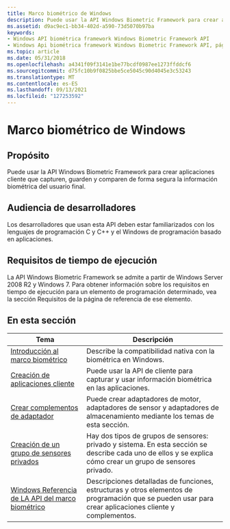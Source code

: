 ```yaml
---
title: Marco biométrico de Windows
description: Puede usar la API Windows Biometric Framework para crear aplicaciones cliente que capturen, guarden y comparen de forma segura la información biométrica del usuario final.
ms.assetid: d9ac9ec1-bb34-402d-a590-73d5070b97ba
keywords:
- Windows API biométrica framework Windows Biometric Framework API
- Windows Api biométrica framework Windows Biometric Framework API, página principal
ms.topic: article
ms.date: 05/31/2018
ms.openlocfilehash: a4341f09f3141e1be77bcdf0987ee1273ffddcf6
ms.sourcegitcommit: d75fc10b9f0825bbe5ce5045c90d4045e3c53243
ms.translationtype: MT
ms.contentlocale: es-ES
ms.lasthandoff: 09/13/2021
ms.locfileid: "127253592"
---
```

# <a name="windows-biometric-framework"></a>Marco biométrico de Windows

## <a name="purpose"></a>Propósito

Puede usar la API Windows Biometric Framework para crear aplicaciones cliente que capturen, guarden y comparen de forma segura la información biométrica del usuario final.

## <a name="developer-audience"></a>Audiencia de desarrolladores

Los desarrolladores que usan esta API deben estar familiarizados con los lenguajes de programación C y C++ y el Windows de programación basado en aplicaciones.

## <a name="run-time-requirements"></a>Requisitos de tiempo de ejecución

La API Windows Biometric Framework se admite a partir de Windows Server 2008 R2 y Windows 7. Para obtener información sobre los requisitos en tiempo de ejecución para un elemento de programación determinado, vea la sección Requisitos de la página de referencia de ese elemento.

## <a name="in-this-section"></a>En esta sección



| Tema                                                                                       | Descripción                                                                                                                                              |
|---------------------------------------------------------------------------------------------|----------------------------------------------------------------------------------------------------------------------------------------------------------|
| [Introducción al marco biométrico](biometric-framework-overview.md)<br/>                 | Describe la compatibilidad nativa con la biométrica en Windows.<br/>                                                                                       |
| [Creación de aplicaciones cliente](creating-client-applications.md)<br/>                 | Puede usar la API de cliente para capturar y usar información biométrica en las aplicaciones.<br/>                                                     |
| [Crear complementos de adaptador](creating-adapter-plug-ins.md)<br/>                       | Puede crear adaptadores de motor, adaptadores de sensor y adaptadores de almacenamiento mediante los temas de esta sección.<br/>                                       |
| [Creación de un grupo de sensores privados](creating-a-private-sensor-pool.md)<br/>             | Hay dos tipos de grupos de sensores: privado y sistema. En esta sección se describe cada uno de ellos y se explica cómo crear un grupo de sensores privado. <br/>       |
| [Windows Referencia de LA API del marco biométrico](biometric-service-api-reference.md)<br/> | Descripciones detalladas de funciones, estructuras y otros elementos de programación que se pueden usar para crear aplicaciones cliente y complementos.<br/> |



 

 

 





